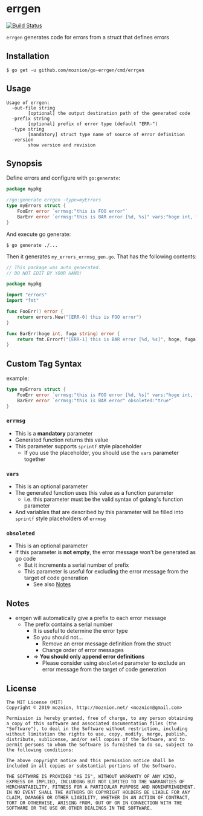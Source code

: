 errgen
==

[![Build Status](https://travis-ci.org/moznion/go-errgen.svg?branch=master)](https://travis-ci.org/moznion/go-errgen)

`errgen` generates code for errors from a struct that defines errors

Installation
--

```shell
$ go get -u github.com/moznion/go-errgen/cmd/errgen
```

Usage
--

```
Usage of errgen:
  -out-file string
        [optional] the output destination path of the generated code
  -prefix string
        [optional] prefix of error type (default "ERR-")
  -type string
        [mandatory] struct type name of source of error definition
  -version
        show version and revision
```

Synopsis
--

Define errors and configure with `go:generate`:

```go
package mypkg

//go:generate errgen -type=myErrors
type myErrors struct {
	FooErr error `errmsg:"this is FOO error"`
	BarErr error `errmsg:"this is BAR error [%d, %s]" vars:"hoge int, fuga string"`
}
```

And execute go generate:

```shell
$ go generate ./...
```

Then it generates `my_errors_errmsg_gen.go`. That has the following contents:

```go
// This package was auto generated.
// DO NOT EDIT BY YOUR HAND!

package mypkg

import "errors"
import "fmt"

func FooErr() error {
	return errors.New("[ERR-0] this is FOO error")
}

func BarErr(hoge int, fuga string) error {
	return fmt.Errorf("[ERR-1] this is BAR error [%d, %s]", hoge, fuga)
}
```

Custom Tag Syntax
--

example:

```go
type myErrors struct {
	FooErr error `errmsg:"this is FOO error [%d, %s]" vars:"hoge int, fuga string"`
	BarErr error `errmsg:"this is BAR error" obsoleted:"true"`
}
```

### `errmsg`

- This is a __mandatory__ parameter
- Generated function returns this value
- This parameter supports `sprintf` style placeholder
  - If you use the placeholder, you should use the `vars` parameter together

### `vars`

- This is an optional parameter
- The generated function uses this value as a function parameter
  - i.e. this parameter must be the valid syntax of golang's function parameter
- And variables that are described by this parameter will be filled into `sprintf` style placeholders of `errmsg`

### `obsoleted`

- This is an optional parameter
- If this parameter is __not empty__, the error message won't be generated as go code
  - But it increments a serial number of prefix
  - This parameter is useful for excluding the error message from the target of code generation
    - See also [Notes](#Notes)

Notes
--

- errgen will automatically give a prefix to each error message
  - The prefix contains a serial number
    - It is useful to determine the error type
    - So you should not...
      - Remove an error message definition from the struct
      - Change order of error messages
    - => __You should only append error definitions__
      - Please consider using `obsoleted` parameter to exclude an error message from the target of code generation

License
--

```
The MIT License (MIT)
Copyright © 2019 moznion, http://moznion.net/ <moznion@gmail.com>

Permission is hereby granted, free of charge, to any person obtaining a copy of this software and associated documentation files (the "Software"), to deal in the Software without restriction, including without limitation the rights to use, copy, modify, merge, publish, distribute, sublicense, and/or sell copies of the Software, and to permit persons to whom the Software is furnished to do so, subject to the following conditions:

The above copyright notice and this permission notice shall be included in all copies or substantial portions of the Software.

THE SOFTWARE IS PROVIDED "AS IS", WITHOUT WARRANTY OF ANY KIND, EXPRESS OR IMPLIED, INCLUDING BUT NOT LIMITED TO THE WARRANTIES OF MERCHANTABILITY, FITNESS FOR A PARTICULAR PURPOSE AND NONINFRINGEMENT. IN NO EVENT SHALL THE AUTHORS OR COPYRIGHT HOLDERS BE LIABLE FOR ANY CLAIM, DAMAGES OR OTHER LIABILITY, WHETHER IN AN ACTION OF CONTRACT, TORT OR OTHERWISE, ARISING FROM, OUT OF OR IN CONNECTION WITH THE SOFTWARE OR THE USE OR OTHER DEALINGS IN THE SOFTWARE.
```

